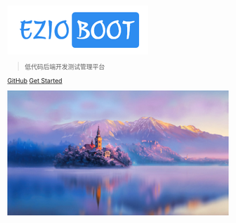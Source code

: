 <!-- _coverpage.md -->

![logo](_media/logo.png)

> 低代码后端开发测试管理平台

[GitHub](https://github.com/docsifyjs/docsify/)
[Get Started](ezio-framework/)

<!-- 背景图片 -->

![](_media/bg.jpg)
